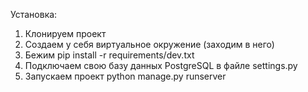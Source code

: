 Установка:
1. Клонируем проект
2. Создаем у себя виртуальное окружение (заходим в него)
3. Бежим pip install -r requirements/dev.txt
4. Подключаем свою базу данных PostgreSQL в файле settings.py
5. Запускаем проект python manage.py runserver
